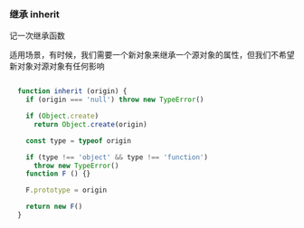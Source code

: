 ### 继承 inherit

记一次继承函数

适用场景，有时候，我们需要一个新对象来继承一个源对象的属性，但我们不希望新对象对源对象有任何影响


```javascript

  function inherit (origin) {
    if (origin === 'null') throw new TypeError()

    if (Object.create)
      return Object.create(origin)

    const type = typeof origin

    if (type !== 'object' && type !== 'function')
      throw new TypeError()
    function F () {}

    F.prototype = origin

    return new F()
  }

```